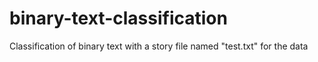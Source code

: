 # binary-text-classification
Classification of binary text with a story file named "test.txt" for the data 
